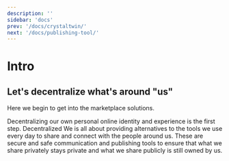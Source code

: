 ```yaml
---
description: ''
sidebar: 'docs'
prev: '/docs/crystaltwin/'
next: '/docs/publishing-tool/'
---
```


# Intro

## Let's decentralize what's around "us"

Here we begin to get into the marketplace solutions.

Decentralizing our own personal online identity and experience is the first step. Decentralized We is all about providing alternatives to the tools we use every day to share and connect with the people around us. These are secure and safe communication and publishing tools to ensure that what we share privately stays private and what we share publicly is still owned by us.